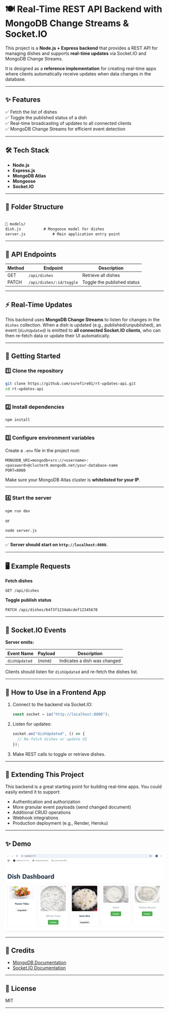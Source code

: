 
# 🍽️ Real-Time REST API Backend with MongoDB Change Streams & Socket.IO

This project is a **Node.js + Express backend** that provides a REST API for managing dishes and supports **real-time updates** via Socket.IO and MongoDB Change Streams.

It is designed as a **reference implementation** for creating real-time apps where clients automatically receive updates when data changes in the database.

---

## ✨ Features

✅ Fetch the list of dishes  
✅ Toggle the published status of a dish  
✅ Real-time broadcasting of updates to all connected clients  
✅ MongoDB Change Streams for efficient event detection  

---

## 🛠️ Tech Stack

- **Node.js**
- **Express.js**
- **MongoDB Atlas**
- **Mongoose**
- **Socket.IO**

---

## 📂 Folder Structure

```

📁 models/
dish.js          # Mongoose model for dishes
server.js            # Main application entry point

````

---

## 📑 API Endpoints

| Method | Endpoint              | Description                      |
|--------|-----------------------|----------------------------------|
| GET    | `/api/dishes`         | Retrieve all dishes              |
| PATCH  | `/api/dishes/:id/toggle`     | Toggle the published status      |

---

## ⚡ Real-Time Updates

This backend uses **MongoDB Change Streams** to listen for changes in the `dishes` collection. When a dish is updated (e.g., published/unpublished), an event (`dishUpdated`) is emitted to **all connected Socket.IO clients**, who can then re-fetch data or update their UI automatically.

---

## 🚀 Getting Started

### 1️⃣ Clone the repository

```bash
git clone https://github.com/surefire01/rt-updates-api.git
cd rt-updates-api
````

---

### 2️⃣ Install dependencies

```bash
npm install
```

---

### 3️⃣ Configure environment variables

Create a `.env` file in the project root:

```
MONGODB_URI=mongodb+srv://<username>:<password>@cluster0.mongodb.net/your-database-name
PORT=8000
```

Make sure your MongoDB Atlas cluster is **whitelisted for your IP**.

---

### 4️⃣ Start the server

```bash
npm run dev
```

or

```bash
node server.js
```

---

✅ **Server should start on `http://localhost:8000`.**

---

## 🖥️ Example Requests

**Fetch dishes**

```http
GET /api/dishes
```

**Toggle publish status**

```http
PATCH /api/dishes/64f3f1234abcdef12345678
```

---

## 🔌 Socket.IO Events

**Server emits:**

| Event Name    | Payload | Description                  |
| ------------- | ------- | ---------------------------- |
| `dishUpdated` | (none)  | Indicates a dish was changed |

Clients should listen for `dishUpdated` and re-fetch the dishes list.

---

## 🧩 How to Use in a Frontend App

1. Connect to the backend via Socket.IO:

   ```javascript
   const socket = io("http://localhost:8000");
   ```
2. Listen for updates:

   ```javascript
   socket.on("dishUpdated", () => {
     // Re-fetch dishes or update UI
   });
   ```
3. Make REST calls to toggle or retrieve dishes.

---

## 🌱 Extending This Project

This backend is a great starting point for building real-time apps. You could easily extend it to support:

* Authentication and authorization
* More granular event payloads (send changed document)
* Additional CRUD operations
* Webhook integrations
* Production deployment (e.g., Render, Heroku)

---

## ✨ Demo

![alt text](image.png)

---

## 🙌 Credits

* [MongoDB Documentation](https://www.mongodb.com/docs/)
* [Socket.IO Documentation](https://socket.io/docs/)

---

## 📄 License

MIT

---

